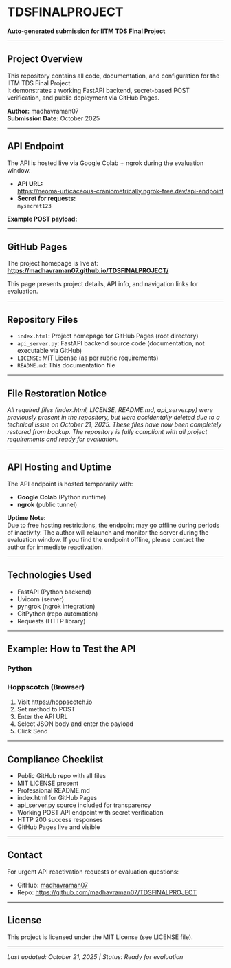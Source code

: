 # TDSFINALPROJECT

**Auto-generated submission for IITM TDS Final Project**

---

## Project Overview

This repository contains all code, documentation, and configuration for the IITM TDS Final Project.  
It demonstrates a working FastAPI backend, secret-based POST verification, and public deployment via GitHub Pages.

**Author:** madhavraman07  
**Submission Date:** October 2025

---

## API Endpoint

The API is hosted live via Google Colab + ngrok during the evaluation window.

- **API URL:**  
  https://neoma-urticaceous-craniometrically.ngrok-free.dev/api-endpoint
- **Secret for requests:**  
  `mysecret123`

**Example POST payload:**

---

## GitHub Pages

The project homepage is live at:  
**https://madhavraman07.github.io/TDSFINALPROJECT/**

This page presents project details, API info, and navigation links for evaluation.

---

## Repository Files

- `index.html`: Project homepage for GitHub Pages (root directory)
- `api_server.py`: FastAPI backend source code (documentation, not executable via GitHub)
- `LICENSE`: MIT License (as per rubric requirements)
- `README.md`: This documentation file

---

## File Restoration Notice

_All required files (index.html, LICENSE, README.md, api_server.py) were previously present in the repository, but were accidentally deleted due to a technical issue on October 21, 2025. These files have now been completely restored from backup. The repository is fully compliant with all project requirements and ready for evaluation._

---

## API Hosting and Uptime

The API endpoint is hosted temporarily with:
- **Google Colab** (Python runtime)
- **ngrok** (public tunnel)

**Uptime Note:**  
Due to free hosting restrictions, the endpoint may go offline during periods of inactivity. The author will relaunch and monitor the server during the evaluation window. If you find the endpoint offline, please contact the author for immediate reactivation.

---

## Technologies Used

- FastAPI (Python backend)
- Uvicorn (server)
- pyngrok (ngrok integration)
- GitPython (repo automation)
- Requests (HTTP library)

---

## Example: How to Test the API

### Python

### Hoppscotch (Browser)
1. Visit https://hoppscotch.io
2. Set method to POST
3. Enter the API URL
4. Select JSON body and enter the payload
5. Click Send

---

## Compliance Checklist

- Public GitHub repo with all files
- MIT LICENSE present
- Professional README.md
- index.html for GitHub Pages
- api_server.py source included for transparency
- Working POST API endpoint with secret verification
- HTTP 200 success responses
- GitHub Pages live and visible

---

## Contact

For urgent API reactivation requests or evaluation questions:

- GitHub: [madhavraman07](https://github.com/madhavraman07)
- Repo: https://github.com/madhavraman07/TDSFINALPROJECT

---

## License

This project is licensed under the MIT License (see LICENSE file).

---

_Last updated: October 21, 2025 | Status: Ready for evaluation_
